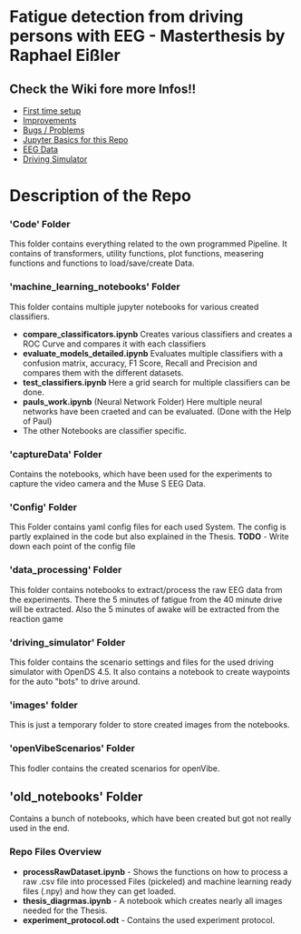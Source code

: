 # Fatigue detection from driving persons with EEG - Masterthesis by Raphael Eißler

## Check the Wiki fore more Infos!!
- [First time setup](https://github.com/mudo121/thesis_eeg/wiki/First-time-Setup)
- [Improvements](https://github.com/mudo121/thesis_eeg/wiki/Possible-Improvements)
- [Bugs / Problems](https://github.com/mudo121/thesis_eeg/wiki/Known-Bugs-or-Issues)
- [Jupyter Basics for this Repo](https://github.com/mudo121/thesis_eeg/wiki/Jupyter-Notebook-Basics-for-using-existing-Functions)
- [EEG Data](https://github.com/mudo121/thesis_eeg/wiki/EEG-Data)
- [Driving Simulator](https://github.com/mudo121/thesis_eeg/wiki/Driving-Simulation)


# Description of the Repo
### 'Code' Folder
This folder contains everything related to the own programmed Pipeline. It contains of transformers, utility functions, plot functions, measering functions and functions to load/save/create Data.

### 'machine_learning_notebooks' Folder
This folder contains multiple jupyter notebooks for various created classifiers. 
 - **compare_classificators.ipynb** Creates various classifiers and creates a ROC Curve and compares it with each classifiers
 - **evaluate_models_detailed.ipynb** Evaluates multiple classifiers with a confusion matrix, accuracy, F1 Score, Recall and Precision and compares them with the different datasets.
 - **test_classifiers.ipynb** Here a grid search for multiple classifiers can be done.
 - **pauls_work.ipynb** (Neural Network Folder) Here multiple neural networks have been craeted and can be evaluated. (Done with the Help of Paul)
 - The other Notebooks are classifier specific.
 
### 'captureData' Folder
Contains the notebooks, which have been used for the experiments to capture the video camera and the Muse S EEG Data.

### 'Config' Folder
This Folder contains yaml config files for each used System. The config is partly explained in the code but also explained in the Thesis.
**TODO** - Write down each point of the config file

### 'data_processing' Folder
This folder contains notebooks to extract/process the raw EEG data from the experiments. There the 5 minutes of fatigue from the 40 minute drive will be extracted. Also the 5 minutes of awake will be extracted from the reaction game

### 'driving_simulator' Folder
This folder contains the scenario settings and files for the used driving simulator with OpenDS 4.5. It also contains a notebook to create waypoints for the auto "bots" to drive around.

### 'images' folder
This is just a temporary folder to store created images from the notebooks.

### 'openVibeScenarios' Folder
This fodler contains the created scenarios for openVibe. 

## 'old_notebooks' Folder
Contains a bunch of notebooks, which have been created but got not really used in the end.

### Repo Files Overview
- **processRawDataset.ipynb** - Shows the functions on how to process a raw .csv file into processed Files (pickeled) and machine learning ready files (.npy) and how they can get loaded.
- **thesis_diagrmas.ipynb** - A notebook which creates nearly all images needed for the Thesis.
- **experiment_protocol.odt** - Contains the used experiment protocol.

